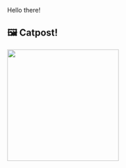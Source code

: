 Hello there!



## 🖼️ Catpost!

<sub>
    <img src="https://cdn2.thecatapi.com/images/MTc4MTg0OA.gif" height="256">
</sub>


